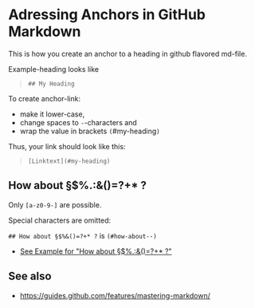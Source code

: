 # Adressing Anchors in GitHub Markdown

This is how you create an anchor to a heading in github flavored md-file.

Example-heading looks like
> `## My Heading`

To create anchor-link:
* make it lower-case,
* change spaces to `-`-characters and 
* wrap the value in brackets `(`#my-heading`)`

Thus, your link should look like this:

> `[Linktext](#my-heading)`

## How about §$%.:&()=?+* ?
Only `[a-z0-9-]` are possible.

Special characters are omitted:

`## How about §$%&()=?+* ?` is `(#how-about--)`

* [See Example for "How about §$%.:&()=?+* ?"](#how-about--)


## See also
* https://guides.github.com/features/mastering-markdown/
